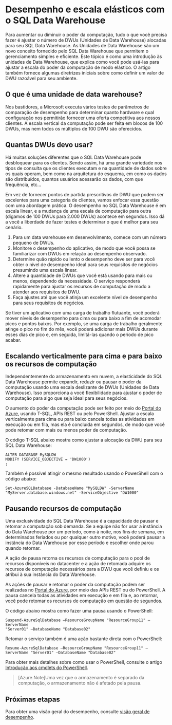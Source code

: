 <properties
   pageTitle="Desempenho e escala elásticos com o SQL Data Warehouse | Microsoft Azure"
   description="Entenda a elasticidade do SQL Data Warehouse usando as Unidades de Data Warehouse para ajustar verticalmente a escala dos recursos de computação. Exemplos de código fornecidos."
   services="sql-data-warehouse"
   documentationCenter="NA"
   authors="TwoUnder"
   manager="barbkess"
   editor=""/>

<tags
   ms.service="sql-data-warehouse"
   ms.devlang="NA"
   ms.topic="article"
   ms.tgt_pltfrm="NA"
   ms.workload="data-services"
   ms.date="06/25/2015"
   ms.author="nicw;JRJ@BigBangData.co.uk;mausher"/>

# Desempenho e escala elásticos com o SQL Data Warehouse
Para aumentar ou diminuir o poder da computação, tudo o que você precisa fazer é ajustar o número de DWUs (Unidades de Data Warehouse) alocadas para seu SQL Data Warehouse. As Unidades de Data Warehouse são um novo conceito fornecido pelo SQL Data Warehouse que permitem o gerenciamento simples e eficiente. Este tópico é como uma introdução às unidades de Data Warehouse, que explica como você pode usá-las para ajustar a escala do poder da computação de modo elástico. O artigo também fornece algumas diretrizes iniciais sobre como definir um valor de DWU razoável para seu ambiente.

## O que é uma unidade de data warehouse?
Nos bastidores, a Microsoft executa vários testes de parâmetros de comparação de desempenho para determinar quanto hardware e qual configuração nos permitirão fornecer uma oferta competitiva aos nossos clientes. A escala vertical da computação pode ser feita em blocos de 100 DWUs, mas nem todos os múltiplos de 100 DWU são oferecidos.

## Quantas DWUs devo usar?
Há muitas soluções diferentes que o SQL Data Warehouse pode desbloquear para os clientes. Sendo assim, há uma grande variedade nos tipos de consulta que os clientes executam e na quantidade de dados sobre os quais operam, bem como na arquitetura do esquema, em como os dados são distribuídos, quantos usuários acessarão os dados, com que frequência, etc...

Em vez de fornecer pontos de partida prescritivos de DWU que podem ser excelentes para uma categoria de clientes, vamos enfocar essa questão com uma abordagem prática. O desempenho no SQL Data Warehouse é em escala linear, e a mudança de uma escala de computação para outra (digamos de 100 DWUs para 2.000 DWUs) acontece em segundos. Isso dá a você a liberdade de fazer testes e determinar o que é melhor para seu cenário.


1. Para um data warehouse em desenvolvimento, comece com um número pequeno de DWUs.
2. Monitore o desempenho do aplicativo, de modo que você possa se familiarizar com DWUs em relação ao desempenho observado.
3. Determine quão rápido ou lento o desempenho deve ser para você obter o nível de desempenho ideal para seus requisitos de negócios presumindo uma escala linear. 
4. Altere a quantidade de DWUs que você está usando para mais ou menos, dependendo da necessidade. O serviço responderá rapidamente para ajustar os recursos de computação de modo a atender aos requisitos de DWU.
5. Faça ajustes até que você atinja um excelente nível de desempenho para seus requisitos de negócios.

Se tiver um aplicativo com uma carga de trabalho flutuante, você poderá mover níveis de desempenho para cima ou para baixo a fim de acomodar picos e pontos baixos. Por exemplo, se uma carga de trabalho geralmente atinge o pico no fim do mês, você poderá adicionar mais DWUs durante esses dias de pico e, em seguida, limitá-las quando o período de pico acabar.
 
## Escalando verticalmente para cima e para baixo os recursos de computação
Independentemente do armazenamento em nuvem, a elasticidade do SQL Data Warehouse permite expandir, reduzir ou pausar o poder da computação usando uma escala deslizante de DWUs (Unidades de Data Warehouse). Isso proporciona a você flexibilidade para ajustar o poder de computação para algo que seja ideal para seus negócios.

O aumento do poder da computação pode ser feito por meio do [Portal do Azure][], usando T-SQL, APIs REST ou pelo PowerShell. Ajustar a escala verticalmente para cima ou para baixo cancela todas as atividades em execução ou em fila, mas ela é concluída em segundos, de modo que você pode retomar com mais ou menos poder de computação.

O código T-SQL abaixo mostra como ajustar a alocação da DWU para seu SQL Data Warehouse:

```
ALTER DATABASE MySQLDW 
MODIFY (SERVICE_OBJECTIVE = 'DW1000')
;
```

Também é possível atingir o mesmo resultado usando o PowerShell com o código abaixo:

```
Set-AzureSQLDatabase -DatabaseName "MySQLDW" -ServerName "MyServer.database.windows.net" -ServiceObjective "DW1000"
```

## Pausando recursos de computação
Uma exclusividade do SQL Data Warehouse é a capacidade de pausar e retomar a computação sob demanda. Se a equipe não for usar a instância do Data Warehouse por um período, como à noite, nos fins de semana, em determinados feriados ou por qualquer outro motivo, você poderá pausar a instância do Data Warehouse por esse período e escolher onde parou quando retornar.

A ação de pausa retorna os recursos de computação para o pool de recursos disponíveis no datacenter e a ação de retomada adquire os recursos de computação necessários para a DWU que você definiu e os atribui à sua instância do Data Warehouse.

As ações de pausar e retomar o poder da computação podem ser realizadas no [Portal do Azure][], por meio das APIs REST ou do PowerShell. A pausa cancela todas as atividades em execução e em fila e, ao retornar, você pode retomar os recursos de computação em questão de segundos.

O código abaixo mostra como fazer uma pausa usando o PowerShell:

```
Suspend-AzureSqlDatabase –ResourceGroupName "ResourceGroup11" –ServerName
"Server01" –DatabaseName "Database02"
```

Retomar o serviço também é uma ação bastante direta com o PowerShell:

```
Resume-AzureSqlDatabase –ResourceGroupName "ResourceGroup11" –ServerName "Server01" –DatabaseName "Database02"
```

Para obter mais detalhes sobre como usar o PowerShell, consulte o artigo [Introdução aos cmdlets do PowerShell][].

> [Azure.Note]Uma vez que o armazenamento é separado da computação, o armazenamento não é afetado pela pausa.

## Próximas etapas
Para obter uma visão geral do desempenho, consulte [visão geral de desempenho][].

<!--Image references-->

<!--Article references-->
[visão geral de desempenho]: sql-data-warehouse-overview-performance.md
[Introdução aos cmdlets do PowerShell]: sql-data-warehouse-get-started-powershell-cmdlets.md

<!--MSDN references-->


<!--Other Web references-->

[Portal do Azure]: http://portal.azure.com/

<!---HONumber=July15_HO4-->